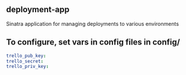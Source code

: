 ## deployment-app

Sinatra application for managing deployments to various environments


## To configure, set vars in config files in config/

```yml
trello_pub_key:
trello_secret:
trello_priv_key:
